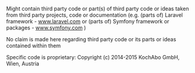 Might contain third party code or part(s) of third party code or ideas taken from third party projects, code or documentation
(e.g. (parts of) Laravel framework - www.laravel.com
or (parts of) Symfony framework or packages - www.symfony.com )

No claim is made here regarding third party code or its parts or ideas contained within them

Specific code is proprietary: Copyright (c) 2014-2015 KochAbo GmbH, Wien, Austria
